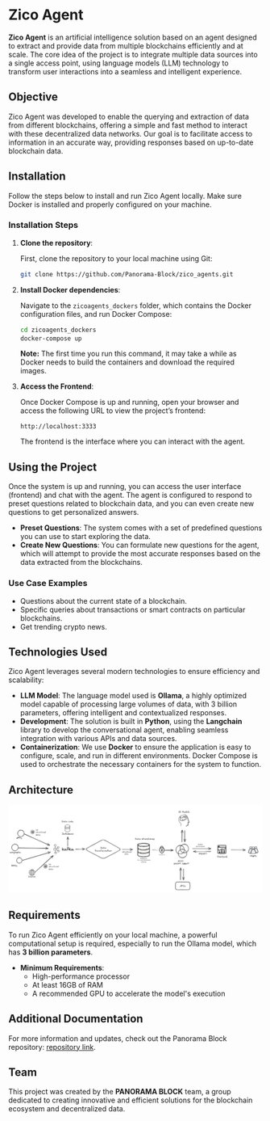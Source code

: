 # Zico Agent

**Zico Agent** is an artificial intelligence solution based on an agent designed to extract and provide data from multiple blockchains efficiently and at scale. The core idea of the project is to integrate multiple data sources into a single access point, using language models (LLM) technology to transform user interactions into a seamless and intelligent experience.

## Objective

Zico Agent was developed to enable the querying and extraction of data from different blockchains, offering a simple and fast method to interact with these decentralized data networks. Our goal is to facilitate access to information in an accurate way, providing responses based on up-to-date blockchain data.

## Installation

Follow the steps below to install and run Zico Agent locally. Make sure Docker is installed and properly configured on your machine.

### Installation Steps

1. **Clone the repository**:

   First, clone the repository to your local machine using Git:

   ```bash
   git clone https://github.com/Panorama-Block/zico_agents.git
   ```

2. **Install Docker dependencies**:

   Navigate to the `zicoagents_dockers` folder, which contains the Docker configuration files, and run Docker Compose:

   ```bash
   cd zicoagents_dockers
   docker-compose up
   ```

   **Note:** The first time you run this command, it may take a while as Docker needs to build the containers and download the required images.

3. **Access the Frontend**:

   Once Docker Compose is up and running, open your browser and access the following URL to view the project’s frontend:

   ```
   http://localhost:3333
   ```

   The frontend is the interface where you can interact with the agent.

## Using the Project

Once the system is up and running, you can access the user interface (frontend) and chat with the agent. The agent is configured to respond to preset questions related to blockchain data, and you can even create new questions to get personalized answers.

- **Preset Questions**: The system comes with a set of predefined questions you can use to start exploring the data.
- **Create New Questions**: You can formulate new questions for the agent, which will attempt to provide the most accurate responses based on the data extracted from the blockchains.

### Use Case Examples

- Questions about the current state of a blockchain.
- Specific queries about transactions or smart contracts on particular blockchains.
- Get trending crypto news.

## Technologies Used

Zico Agent leverages several modern technologies to ensure efficiency and scalability:

- **LLM Model**: The language model used is **Ollama**, a highly optimized model capable of processing large volumes of data, with 3 billion parameters, offering intelligent and contextualized responses.
- **Development**: The solution is built in **Python**, using the **Langchain** library to develop the conversational agent, enabling seamless integration with various APIs and data sources.
- **Containerization**: We use **Docker** to ensure the application is easy to configure, scale, and run in different environments. Docker Compose is used to orchestrate the necessary containers for the system to function.

## Architecture
![Data Extraction Architecture](images/etl_architecture.jpeg)

## Requirements

To run Zico Agent efficiently on your local machine, a powerful computational setup is required, especially to run the Ollama model, which has **3 billion parameters**.

- **Minimum Requirements**:
  - High-performance processor
  - At least 16GB of RAM
  - A recommended GPU to accelerate the model's execution

## Additional Documentation

For more information and updates, check out the Panorama Block repository: [repository link](https://github.com/Panorama-Block/panorama-block).

## Team

This project was created by the **PANORAMA BLOCK** team, a group dedicated to creating innovative and efficient solutions for the blockchain ecosystem and decentralized data.